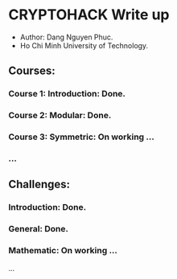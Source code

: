 # CRYPTOHACK Write up
* Author: Dang Nguyen Phuc.
* Ho Chi Minh University of Technology.
## Courses: 
### Course 1: Introduction: Done.
### Course 2: Modular: Done.
### Course 3: Symmetric: On working ...
### ...

## Challenges:
### Introduction: Done.
### General: Done.
### Mathematic: On working ...
...
